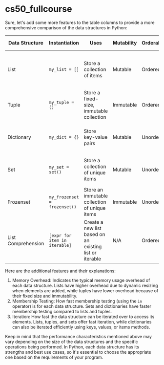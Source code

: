 # cs50_fullcourse
Sure, let's add some more features to the table columns to provide a more comprehensive comparison of the data structures in Python:

| Data Structure | Instantiation               | Uses                                       | Mutability | Orderability | Indexability | Functions/Methods                                                | Operations                                                             | Memory Overhead                   | Membership Testing                 | Iteration                                                         |
|----------------|-----------------------------|--------------------------------------------|------------|--------------|--------------|------------------------------------------------------------------|------------------------------------------------------------------------|-----------------------------------|-----------------------------------|-------------------------------------------------------------------|
| List           | `my_list = []`              | Store a collection of items                | Mutable    | Ordered      | Indexed      | `len()`, `append()`, `extend()`, `pop()`, `remove()`, etc.       | Concatenation, Slicing, Membership (in), Iteration, List Comprehension | Higher (due to dynamic resizing)   | Fast                            | Fast                                                              |
| Tuple          | `my_tuple = ()`             | Store a fixed-size, immutable collection   | Immutable  | Ordered      | Indexed      | `len()`, `count()`, `index()`, etc.                             | Concatenation, Slicing, Membership (in), Iteration                    | Lower                             | Fast                            | Fast                                                              |
| Dictionary     | `my_dict = {}`              | Store key-value pairs                      | Mutable    | Unordered    | Not Indexed  | `len()`, `keys()`, `values()`, `items()`, etc.                  | Accessing, Inserting, Deleting, Iteration                               | Moderate                          | Fast                            | Fast (keys, values, items methods)                                 |
| Set            | `my_set = set()`            | Store a collection of unique items         | Mutable    | Unordered    | Not Indexed  | `len()`, `add()`, `remove()`, `union()`, `intersection()`, etc. | Union, Intersection, Difference, Membership (in)                        | Moderate                          | Fast                            | Fast                                                              |
| Frozenset      | `my_frozenset = frozenset()`| Store an immutable collection of unique items| Immutable  | Unordered    | Not Indexed  | `len()`, `union()`, `intersection()`, etc.                      | Union, Intersection, Difference, Membership (in)                        | Lower                             | Fast                            | Fast                                                              |
| List Comprehension | `[expr for item in iterable]` | Create a new list based on an existing list or iterable | N/A     | Ordered  | Indexed  | N/A                                                            | N/A                                                                    | Higher (when creating a new list) | N/A                             | Fast                                                              |

Here are the additional features and their explanations:

1. Memory Overhead: Indicates the typical memory usage overhead of each data structure. Lists have higher overhead due to dynamic resizing when elements are added, while tuples have lower overhead because of their fixed size and immutability.
2. Membership Testing: How fast membership testing (using the `in` operator) is for each data structure. Sets and dictionaries have faster membership testing compared to lists and tuples.
3. Iteration: How fast the data structure can be iterated over to access its elements. Lists, tuples, and sets offer fast iteration, while dictionaries can also be iterated efficiently using keys, values, or items methods.

Keep in mind that the performance characteristics mentioned above may vary depending on the size of the data structures and the specific operations being performed. In Python, each data structure has its strengths and best use cases, so it's essential to choose the appropriate one based on the requirements of your program.
